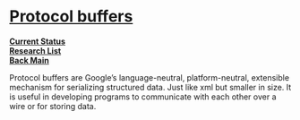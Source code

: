 # **[Protocol buffers](https://en.wikipedia.org/wiki/Protocol_Buffers)**

**[Current Status](../../../../development/status/weekly/current_status.md)**\
**[Research List](../../../research_list.md)**\
**[Back Main](../../../../README.md)**

Protocol buffers are Google’s language-neutral, platform-neutral, extensible mechanism for serializing structured data. Just like xml but smaller in size. It is useful in developing programs to communicate with each other over a wire or for storing data.
